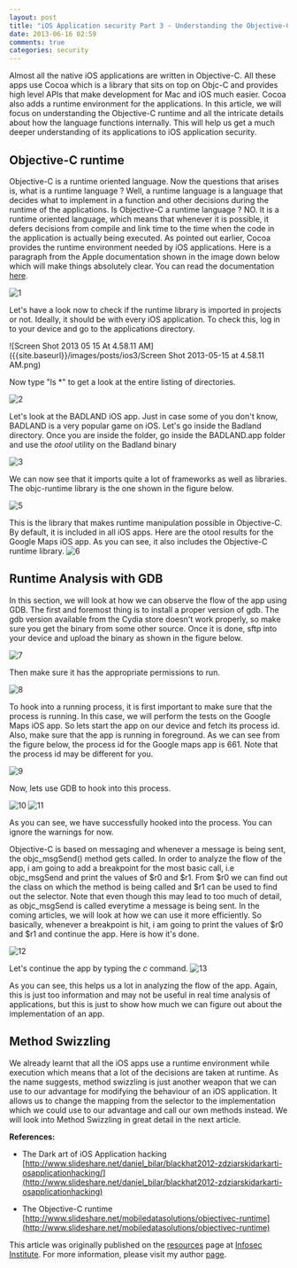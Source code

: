 ```yaml
---
layout: post
title: "iOS Application security Part 3 - Understanding the Objective-C Runtime"
date: 2013-06-16 02:59
comments: true
categories: security 
---
```


Almost all the native iOS applications are written in Objective-C. All these apps use Cocoa which is a library that sits on top on Objc-C and provides high level APIs that make development for Mac and iOS much easier. Cocoa also adds a runtime environment for the applications. In this article, we will focus on understanding the Objective-C runtime and all the intricate details about how the language functions internally. This will help us get a much deeper understanding of its applications to iOS application security.

<!-- more -->

## Objective-C runtime

Objective-C is a runtime oriented language. Now the questions that arises is, what is a runtime language ? Well, a runtime language is a language that decides what to implement in a function and other decisions during the runtime of the applications. Is Objective-C a runtime language ? NO. It is a runtime oriented language, which means that whenever it is possible, it defers decisions from compile and link time to the time when the code in the application is actually being executed. As pointed out earlier, Cocoa provides the runtime environment needed by iOS applications. Here is a paragraph from the Apple documentation shown in the image down below which will make things absolutely clear. You can read the documentation [here](https://developer.apple.com/library/mac/#documentation/Cocoa/Conceptual/ObjCRuntimeGuide/Introduction/Introduction.html).

![1]({{site.baseurl}}/images/posts/ios3/1.png)

Let's have a look now to check if the runtime library is imported in projects or not. Ideally, it should be with every iOS application. To check this, log in to your device and go to the applications directory.

![Screen Shot 2013 05 15 At 4.58.11 AM]({{site.baseurl}}/images/posts/ios3/Screen Shot 2013-05-15 at 4.58.11 AM.png)

Now type "ls *" to get a look at the entire listing of directories.

![2]({{site.baseurl}}/images/posts/ios3/2.png)

Let's look at the BADLAND iOS app. Just in case some of you don't know, BADLAND is a very popular game on iOS. Let's go inside the Badland directory. Once you are inside the folder, go inside the BADLAND.app folder and use the _otool_ utility on the Badland binary

![3]({{site.baseurl}}/images/posts/ios3/3.png)

We can now see that it imports quite a lot of frameworks as well as libraries. The objc-runtime library is the one shown in the figure below.

![5]({{site.baseurl}}/images/posts/ios3/5.png)

This is the library that makes runtime manipulation possible in Objective-C. By default, it is included in all iOS apps. Here are the otool results for the Google Maps iOS app. As you can see, it also includes the Objective-C runtime library. ![6]({{site.baseurl}}/images/posts/ios3/6.png)

## Runtime Analysis with GDB

In this section, we will look at how we can observe the flow of the app using GDB. The first and foremost thing is to install a proper version of gdb. The gdb version available from the Cydia store doesn't work properly, so make sure you get the binary from some other source. Once it is done, sftp into your device and upload the binary as shown in the figure below.

![7]({{site.baseurl}}/images/posts/ios3/7.png)

Then make sure it has the appropriate permissions to run.

![8]({{site.baseurl}}/images/posts/ios3/8.png)

To hook into a running process, it is first important to make sure that the process is running. In this case, we will perform the tests on the Google Maps iOS app. So lets start the app on our device and fetch its process id. Also, make sure that the app is running in foreground. As we can see from the figure below, the process id for the Google maps app is 661\. Note that the process id may be different for you.

![9]({{site.baseurl}}/images/posts/ios3/9.png)

Now, lets use GDB to hook into this process.

![10]({{site.baseurl}}/images/posts/ios3/10.png) ![11]({{site.baseurl}}/images/posts/ios3/11.png)

As you can see, we have successfully hooked into the process. You can ignore the warnings for now.

Objective-C is based on messaging and whenever a message is being sent, the objc_msgSend() method gets called. In order to analyze the flow of the app, i am going to add a breakpoint for the most basic call, i.e objc_msgSend and print the values of $r0 and $r1\. From $r0 we can find out the class on which the method is being called and $r1 can be used to find out the selector. Note that even though this may lead to too much of detail, as objc_msgSend is called everytime a message is being sent. In the coming articles, we will look at how we can use it more efficiently. So basically, whenever a breakpoint is hit, i am going to print the values of $r0 and $r1 and continue the app. Here is how it's done.

![12]({{site.baseurl}}/images/posts/ios3/12.png)

Let's continue the app by typing the _c_ command. ![13]({{site.baseurl}}/images/posts/ios3/13.png)

As you can see, this helps us a lot in analyzing the flow of the app. Again, this is just too information and may not be useful in real time analysis of applications, but this is just to show how much we can figure out about the implementation of an app.

## Method Swizzling

We already learnt that all the iOS apps use a runtime environment while execution which means that a lot of the decisions are taken at runtime. As the name suggests, method swizzling is just another weapon that we can use to our advantage for modifying the behaviour of an iOS application. It allows us to change the mapping from the selector to the implementation which we could use to our advantage and call our own methods instead. We will look into Method Swizzling in great detail in the next article.

**References:**

*   The Dark art of iOS Application hacking  
    [http://www.slideshare.net/daniel_bilar/blackhat2012-zdziarskidarkarti-osapplicationhacking/](http://www.slideshare.net/daniel_bilar/blackhat2012-zdziarskidarkarti-osapplicationhacking)

*   The Objective-C runtime  
    [http://www.slideshare.net/mobiledatasolutions/objectivec-runtime](http://www.slideshare.net/mobiledatasolutions/objectivec-runtime)

This article was originally published on the [resources](http://resources.infosecinstitute.com/) page at [Infosec Institute](http://infosecinstitute.com/). For more information, please visit my author [page](http://resources.infosecinstitute.com/author/prateek/).